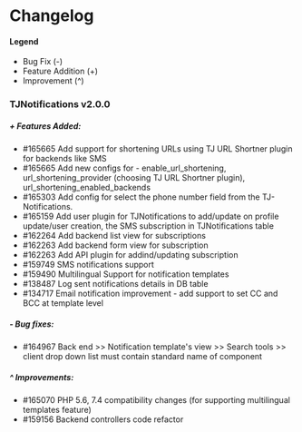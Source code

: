 # Changelog

#### Legend

- Bug Fix (-)
- Feature Addition (+)
- Improvement (^)

### TJNotifications v2.0.0

##### + Features Added:
- #165665 Add support for shortening URLs using TJ URL Shortner plugin for backends like SMS
- #165665 Add new configs for - enable_url_shortening, url_shortening_provider (choosing TJ URL Shortner plugin), url_shortening_enabled_backends
- #165303 Add config for select the phone number field from the TJ-Notifications.
- #165159 Add user plugin for TJNotifications to add/update on profile update/user creation, the SMS subscription in TJNotifications table
- #162264 Add backend list view for subscriptions
- #162263 Add backend form view for subscription
- #162263 Add API plugin for addind/updating subscription
- #159749 SMS notifications support
- #159490 Multilingual Support for notification templates
- #138487 Log sent notifications details in DB table
- #134717 Email notification improvement - add support to set CC and BCC at template level

##### - Bug fixes:
- #164967 Back end >> Notification template's view >> Search tools >> client drop down list must contain standard name of component

##### ^ Improvements:
- #165070 PHP 5.6, 7.4 compatibility changes (for supporting multilingual templates feature)
- #159156 Backend controllers code refactor
